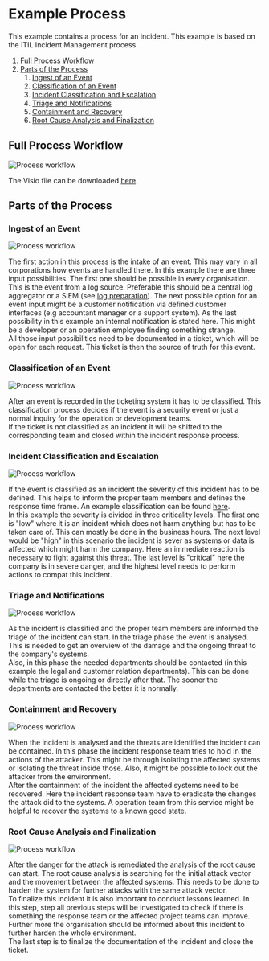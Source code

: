 # Example Process
This example contains a process for an incident. This example is based on the ITIL Incident Management process.

1. [Full Process Workflow](#full-process-workflow)
1. [Parts of the Process](#parts-of-the-process)
   1. [Ingest of an Event](#ingest-of-an-event)
   1. [Classification of an Event](#classification-of-an-event)
   1. [Incident Classification and Escalation](#incident-classification-and-escalation)
   1. [Triage and Notifications](#triage-and-notifications)
   1. [Containment and Recovery](#containment-and-recovery)
   1. [Root Cause Analysis and Finalization](#root-cause-analysis-and-finalization)

## Full Process Workflow
![Process workflow](pictures/processFlow.png)

The Visio file can be downloaded [here](visio/processFlow.vsdx)
## Parts of the Process

### Ingest of an Event

![Process workflow](pictures/input.png)

The first action in this process is the intake of an event. This may vary in all corporations how events are handled
there. In this example there are three input possibilities. The first one should be possible in every organisation.
This is the event from a log source. Preferable this should be a central log aggregator or a SIEM
(see [log preparation](../preparation/technical.md#log-preparation)). The next possible option for an event input might
be a customer notification via defined customer interfaces (e.g accountant manager or a support system). As the last
possibility in this example an internal notification is stated here. This might be a developer or an operation employee
finding something strange.  
All those input possibilities need to be documented in a ticket, which will be open for each request. This ticket is
then the source of truth for this event. 

### Classification of an Event

![Process workflow](pictures/eventClassification.png)

After an event is recorded in the ticketing system it has to be classified. This classification process decides if the
event is a security event or just a normal inquiry for the operation or development teams.  
If the ticket is not
classified as an incident it will be shifted to the corresponding team and closed within the incident response process.

### Incident Classification and Escalation

![Process workflow](pictures/incidentClassification.png)

If the event is classified as an incident the severity of this incident has to be defined. This helps to inform the
proper team members and defines the response time frame. An example classification can be found 
[here](incidentClassification.md).  
In this example the severity is divided in three criticality levels. The first one is "low" where it is an incident
which does not harm anything but has to be taken care of. This can mostly be done in the business hours. The next level
would be "high" in this scenario the incident is sever as systems or data is affected which might harm the company.
Here an immediate reaction is necessary to fight against this threat. The last level is "critical" here the company is
in severe danger, and the highest level needs to perform actions to compat this incident.

### Triage and Notifications

![Process workflow](pictures/triage.png)

As the incident is classified and the proper team members are informed the triage of the incident can start. In the
triage phase the event is analysed. This is needed to get an overview of the damage and the ongoing threat to the 
company's systems.  
Also, in this phase the needed departments should be contacted (in this example the legal and customer relation
departments). This can be done while the triage is ongoing or directly after that. The sooner the departments are
contacted the better it is normally.

### Containment and Recovery

![Process workflow](pictures/containment.png)

When the incident is analysed and the threats are identified the incident can be contained. In this phase the incident
response team tries to hold in the actions of the attacker. This might be through isolating the affected systems or 
isolating the threat inside those. Also, it might be possible to lock out the attacker from the environment.  
After the containment of the incident the affected systems need to be recovered. Here the incident response team have to
eradicate the changes the attack did to the systems. A operation team from this service might be helpful to recover the
systems to a known good state.

### Root Cause Analysis and Finalization

![Process workflow](pictures/finilazation.png)

After the danger for the attack is remediated the analysis of the root cause can start. The root cause analysis is
searching for the initial attack vector and the movement between the affected systems. This needs to be done to harden
the system for further attacks with the same attack vector.  
To finalize this incident it is also important to conduct lessons learned. In this step, step all previous steps will be
investigated to check if there is something the response team or the affected project teams can improve. Further more
the organisation should be informed about this incident to further harden the whole environment.  
The last step is to finalize the documentation of the incident and close the ticket.
